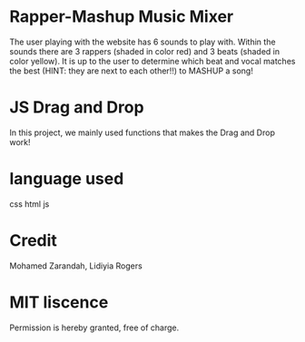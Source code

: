 # Rapper-Mashup Music Mixer 
The user playing with the website has 6 sounds to play with. Within the sounds there are 3 rappers (shaded in color red) and 3 beats (shaded in color yellow). It is up to the user to determine which beat and vocal matches the best (HINT: they are next to each other!!) to MASHUP a song!

# JS Drag and Drop
In this project, we mainly used functions that makes the Drag and Drop work! 

# language used
css
html
js

# Credit
Mohamed Zarandah, 
Lidiyia Rogers

# MIT liscence
Permission is hereby granted, free of charge.
